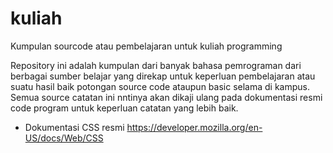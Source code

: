 # kuliah
Kumpulan sourcode atau pembelajaran untuk kuliah programming

Repository ini adalah kumpulan dari banyak bahasa pemrograman dari berbagai sumber belajar yang direkap untuk keperluan pembelajaran atau suatu hasil baik potongan source code ataupun basic selama di kampus. Semua source catatan ini nntinya akan dikaji ulang pada dokumentasi resmi code program untuk keperluan catatan yang lebih baik.

- Dokumentasi CSS resmi
https://developer.mozilla.org/en-US/docs/Web/CSS
